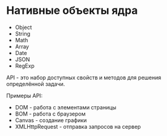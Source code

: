 # Нативные объекты ядра

* Object
* String
* Math
* Array
* Date
* JSON
* RegExp

API - это набор доступных свойств и методов для решения определённой задачи.

Примеры API:
- DOM - работа с элементами страницы
- BOM - работа с браузером
- Canvas - создание графики
- XMLHttpRequest - отправка запросов на сервер
